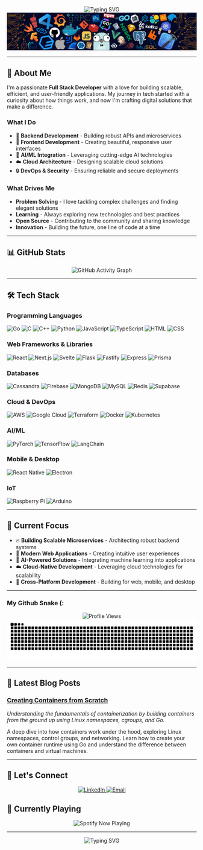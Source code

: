 <div align="center">
  <img src="https://readme-typing-svg.herokuapp.com?font=Fira+Code&weight=500&size=28&pause=1000&color=00D4AA&center=true&vCenter=true&width=435&lines=Hi+%F0%9F%91%8B%2C+I'm+Yashraj" alt="Typing SVG" />
</div>

<div align="center">
  <img src="./assets/me_likey_golang.png" alt="I like golang" />
</div>

---

## 🚀 About Me

I'm a passionate **Full Stack Developer** with a love for building scalable, efficient, and user-friendly applications. My journey in tech started with a curiosity about how things work, and now I'm crafting digital solutions that make a difference.

### What I Do
- 🔧 **Backend Development** - Building robust APIs and microservices
- 🎨 **Frontend Development** - Creating beautiful, responsive user interfaces  
- 🤖 **AI/ML Integration** - Leveraging cutting-edge AI technologies
- ☁️ **Cloud Architecture** - Designing scalable cloud solutions
- 🔒 **DevOps & Security** - Ensuring reliable and secure deployments

### What Drives Me
- **Problem Solving** - I love tackling complex challenges and finding elegant solutions
- **Learning** - Always exploring new technologies and best practices
- **Open Source** - Contributing to the community and sharing knowledge
- **Innovation** - Building the future, one line of code at a time

---

## 📊 GitHub Stats

<div align="center">
  <img src="https://github-readme-activity-graph.vercel.app/graph?username=yashraj-n&theme=dark&hide_border=true&bg_color=0D1117" alt="GitHub Activity Graph" />

</div>

---

## 🛠️ Tech Stack

### Programming Languages
![Go](https://skillicons.dev/icons?i=go)
![C](https://skillicons.dev/icons?i=c)
![C++](https://skillicons.dev/icons?i=cpp)
![Python](https://skillicons.dev/icons?i=python)
![JavaScript](https://skillicons.dev/icons?i=js)
![TypeScript](https://skillicons.dev/icons?i=ts)
![HTML](https://skillicons.dev/icons?i=html)
![CSS](https://skillicons.dev/icons?i=css)

### Web Frameworks & Libraries
![React](https://skillicons.dev/icons?i=react)
![Next.js](https://skillicons.dev/icons?i=nextjs)
![Svelte](https://skillicons.dev/icons?i=svelte)
![Flask](https://skillicons.dev/icons?i=flask)
![Fastify](https://skillicons.dev/icons?i=deno)
![Express](https://skillicons.dev/icons?i=express)
![Prisma](https://skillicons.dev/icons?i=prisma)

### Databases
![Cassandra](https://skillicons.dev/icons?i=cassandra)
![Firebase](https://skillicons.dev/icons?i=firebase)
![MongoDB](https://skillicons.dev/icons?i=mongodb)
![MySQL](https://skillicons.dev/icons?i=mysql)
![Redis](https://skillicons.dev/icons?i=redis)
![Supabase](https://skillicons.dev/icons?i=supabase)

### Cloud & DevOps
![AWS](https://skillicons.dev/icons?i=aws)
![Google Cloud](https://skillicons.dev/icons?i=gcp)
![Terraform](https://skillicons.dev/icons?i=terraform)
![Docker](https://skillicons.dev/icons?i=docker)
![Kubernetes](https://skillicons.dev/icons?i=kubernetes)

### AI/ML
![PyTorch](https://skillicons.dev/icons?i=pytorch)
![TensorFlow](https://skillicons.dev/icons?i=tensorflow)
![LangChain](https://skillicons.dev/icons?i=langchain)

### Mobile & Desktop
![React Native](https://skillicons.dev/icons?i=react)
![Electron](https://skillicons.dev/icons?i=electron)

### IoT
![Raspberry Pi](https://skillicons.dev/icons?i=raspberrypi)
![Arduino](https://skillicons.dev/icons?i=arduino)

---

## 🎯 Current Focus

- 🔥 **Building Scalable Microservices** - Architecting robust backend systems
- 🎨 **Modern Web Applications** - Creating intuitive user experiences
- 🤖 **AI-Powered Solutions** - Integrating machine learning into applications
- ☁️ **Cloud-Native Development** - Leveraging cloud technologies for scalability
- 📱 **Cross-Platform Development** - Building for web, mobile, and desktop

---


### My Github Snake (:
<div align="center">
  <img src="https://komarev.com/ghpvc/?username=yashraj-n&style=flat-square&color=blue" alt="Profile Views" />


  <picture>
    <source media="(prefers-color-scheme: dark)" srcset="./dist/github-snake-dark.svg">
    <source media="(prefers-color-scheme: light)" srcset="./dist/github-snake.svg">
    <img src="./dist/github-snake.svg" alt="Snake animation" />
  </picture>
</div>

---

## 📝 Latest Blog Posts

### [Creating Containers from Scratch](https://blog.yashrajn.com/containers-from-scratch/)
*Understanding the fundamentals of containerization by building containers from the ground up using Linux namespaces, cgroups, and Go.*

A deep dive into how containers work under the hood, exploring Linux namespaces, control groups, and networking. Learn how to create your own container runtime using Go and understand the difference between containers and virtual machines.

---

## 🤝 Let's Connect

<div align="center">
  <a href="https://www.linkedin.com/in/yashraj-narke/" target="_blank">
    <img src="https://img.shields.io/badge/LinkedIn-0077B5?style=for-the-badge&logo=linkedin&logoColor=white" alt="LinkedIn" />
  </a>
  <a href="mailto:ynnarke52@gmail.com">
    <img src="https://img.shields.io/badge/Email-D14836?style=for-the-badge&logo=gmail&logoColor=white" alt="Email" />
  </a>
</div>

## 🎵 Currently Playing

<div align="center">
  <img src="https://ltmnqdcypivcas.pythonanywhere.com/?spin=true&scan=true&eq_color=rainbow&theme=dark" alt="Spotify Now Playing" />
</div>


---

<div align="center">
  <img src="https://readme-typing-svg.herokuapp.com?font=Fira+Code&weight=500&size=20&pause=1000&color=00D4AA&center=true&vCenter=true&width=435&lines=Thanks+for+visiting!+%F0%9F%98%8A" alt="Typing SVG" />
</div>
